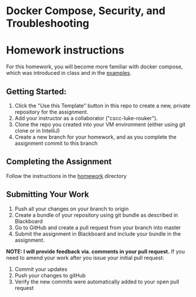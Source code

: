 # Docker Compose, Security, and Troubleshooting

# Homework instructions
For this homework, you will become more familiar with docker compose, which was introduced in class and in the [examples](examples/).

## Getting Started:

1. Click the "Use this Template" button in this repo to create a new, private repository for the assignment.  
2. Add your instructor as a collaborator ("cscc-luke-rouker").
3. Clone the repo you created into your VM environment (either using git clone or in IntelliJ)
4. Create a new branch for your homework, and as you complete the assignment commit to this branch

## Completing the Assignment

Follow the instructions in the [homework](homework/) directory

## Submitting Your Work

1. Push all your changes on your branch to origin
1. Create a bundle of your repository using git bundle as described in Blackboard
1. Go to GitHub and create a pull request from your branch into master
1. Submit the assignment in Blackboard and include your bundle in the assignment.

__NOTE: I will provide feedback via. comments in your pull request.__
If you need to amend your work after you issue your initial pull request:

1. Commit your updates
1. Push your changes to gitHub
1. Verify the new commits were automatically added to your open pull request



